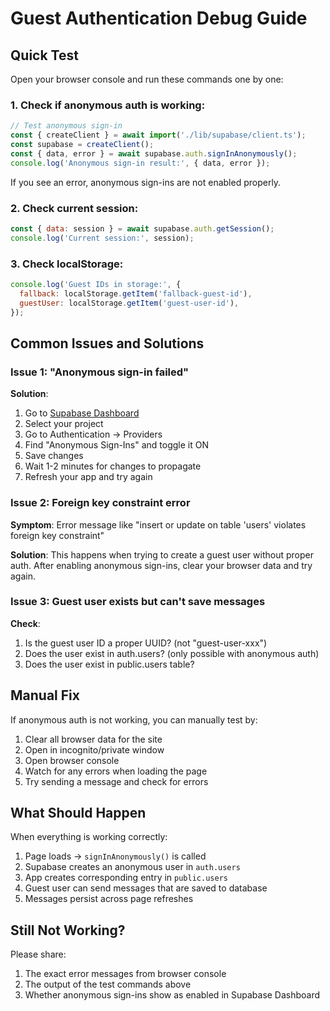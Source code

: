# Guest Authentication Debug Guide

## Quick Test

Open your browser console and run these commands one by one:

### 1. Check if anonymous auth is working:

```javascript
// Test anonymous sign-in
const { createClient } = await import('./lib/supabase/client.ts');
const supabase = createClient();
const { data, error } = await supabase.auth.signInAnonymously();
console.log('Anonymous sign-in result:', { data, error });
```

If you see an error, anonymous sign-ins are not enabled properly.

### 2. Check current session:

```javascript
const { data: session } = await supabase.auth.getSession();
console.log('Current session:', session);
```

### 3. Check localStorage:

```javascript
console.log('Guest IDs in storage:', {
  fallback: localStorage.getItem('fallback-guest-id'),
  guestUser: localStorage.getItem('guest-user-id'),
});
```

## Common Issues and Solutions

### Issue 1: "Anonymous sign-in failed"

**Solution**: 
1. Go to [Supabase Dashboard](https://app.supabase.com)
2. Select your project
3. Go to Authentication → Providers
4. Find "Anonymous Sign-Ins" and toggle it ON
5. Save changes
6. Wait 1-2 minutes for changes to propagate
7. Refresh your app and try again

### Issue 2: Foreign key constraint error

**Symptom**: Error message like "insert or update on table 'users' violates foreign key constraint"

**Solution**: This happens when trying to create a guest user without proper auth. After enabling anonymous sign-ins, clear your browser data and try again.

### Issue 3: Guest user exists but can't save messages

**Check**:
1. Is the guest user ID a proper UUID? (not "guest-user-xxx")
2. Does the user exist in auth.users? (only possible with anonymous auth)
3. Does the user exist in public.users table?

## Manual Fix

If anonymous auth is not working, you can manually test by:

1. Clear all browser data for the site
2. Open in incognito/private window
3. Open browser console
4. Watch for any errors when loading the page
5. Try sending a message and check for errors

## What Should Happen

When everything is working correctly:

1. Page loads → `signInAnonymously()` is called
2. Supabase creates an anonymous user in `auth.users`
3. App creates corresponding entry in `public.users`
4. Guest user can send messages that are saved to database
5. Messages persist across page refreshes

## Still Not Working?

Please share:
1. The exact error messages from browser console
2. The output of the test commands above
3. Whether anonymous sign-ins show as enabled in Supabase Dashboard